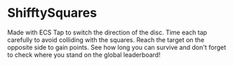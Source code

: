 # ShifftySquares 

Made with ECS
Tap to switch the direction of the disc. Time each tap carefully to avoid colliding with the squares. Reach the target on the opposite side to gain points.  See how long you can survive and don't forget to check where you stand on the global leaderboard!
